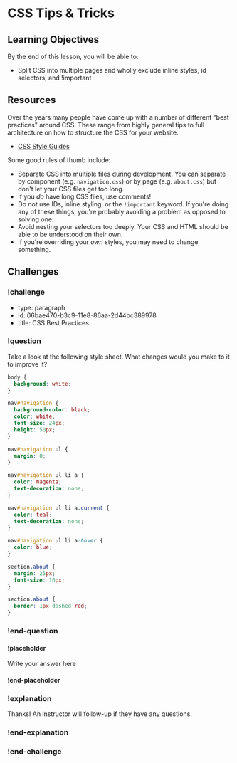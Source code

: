 # CSS Tips & Tricks

## Learning Objectives

By the end of this lesson, you will be able to:

* Split CSS into multiple pages and wholly exclude inline styles, id selectors, and !important

## Resources

Over the years many people have come up with a number of different "best practices" around CSS. These range from highly general tips to full architecture on how to structure the CSS for your website.

* [CSS Style Guides](https://css-tricks.com/css-style-guides/)

Some good rules of thumb include:

* Separate CSS into multiple files during development. You can separate by component (e.g. `navigation.css`) or by page (e.g. `about.css`) but don't let your CSS files get too long.
* If you _do_ have long CSS files, use comments!
* Do not use IDs, inline styling, or the `!important` keyword. If you're doing any of these things, you're probably avoiding a problem as opposed to solving one.
* Avoid nesting your selectors too deeply. Your CSS and HTML should be able to be understood on their own.
* If you're overriding your _own_ styles, you may need to change something.

## Challenges

<!-- Question -->

### !challenge

* type: paragraph
* id: 06bae470-b3c9-11e8-86aa-2d44bc389978
* title: CSS Best Practices

### !question

Take a look at the following style sheet. What changes would you make to it to improve it?

```css
body {
  background: white;
}

nav#navigation {
  background-color: black;
  color: white;
  font-size: 24px;
  height: 50px;
}

nav#navigation ul {
  margin: 0;
}

nav#navigation ul li a {
  color: magenta;
  text-decoration: none;
}

nav#navigation ul li a.current {
  color: teal;
  text-decoration: none;
}

nav#navigation ul li a:hover {
  color: blue;
}

section.about {
  margin: 25px;
  font-size: 10px;
}

section.about {
  border: 1px dashed red;
}
```

### !end-question

#### !placeholder

Write your answer here

#### !end-placeholder

### !explanation

Thanks! An instructor will follow-up if they have any questions.

### !end-explanation

### !end-challenge
